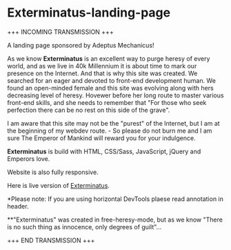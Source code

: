 # Exterminatus-landing-page

+++ INCOMING TRANSMISSION +++

A landing page sponsored by Adeptus Mechanicus!

As we know **Exterminatus** is an excellent way to purge heresy of every world, and as we live in 40k Millennium it is about time to mark our presence on the Internet. And that is why this site was created. We searched for an eager and devoted to front-end development human. We found an open-minded female and this site was evolving along with hers decreasing level of heresy. Hovewer before her long route to master various front-end skills, and she needs to remember that "For those who seek perfection there can be no rest on this side of the grave".

I am aware that this site may not be the "purest" of the Internet, but I am at the beginning of my webdev route. - So please do not burn me and I am sure The Emperor of Mankind will reward you for your indulgence.

**Exterminatus** is build with HTML, CSS/Sass, JavaScript, jQuery and Emperors love.

Website is also fully responsive.

Here is live version of [Exterminatus](https://katgal.github.io/Exterminatus-landing-page/).

*Please note: If you are using horizontal DevTools plaese read annotation in header.

**"Exterminatus" was created in free-heresy-mode, but as we know "There is no such thing as innocence, only degrees of guilt"...

+++ END TRANSMISSION +++
